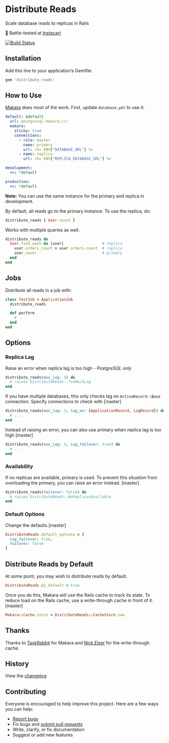 # Distribute Reads

Scale database reads to replicas in Rails

:tangerine: Battle-tested at [Instacart](https://www.instacart.com/opensource)

[![Build Status](https://travis-ci.org/ankane/distribute_reads.svg?branch=master)](https://travis-ci.org/ankane/distribute_reads)

## Installation

Add this line to your application’s Gemfile:

```ruby
gem 'distribute_reads'
```

## How to Use

[Makara](https://github.com/taskrabbit/makara) does most of the work. First, update `database.yml` to use it:

```yml
default: &default
  url: postgresql-makara:///
  makara:
    sticky: true
    connections:
      - role: master
        name: primary
        url: <%= ENV["DATABASE_URL"] %>
      - name: replica
        url: <%= ENV["REPLICA_DATABASE_URL"] %>

development:
  <<: *default

production:
  <<: *default
```

**Note:** You can use the same instance for the primary and replica in development.

By default, all reads go to the primary instance. To use the replica, do:

```ruby
distribute_reads { User.count }
```

Works with multiple queries as well.

```ruby
distribute_reads do
  User.find_each do |user|                 # replica
    user.orders_count = user.orders.count  # replica
    user.save!                             # primary
  end
end
```

## Jobs

Distribute all reads in a job with:

```ruby
class TestJob < ApplicationJob
  distribute_reads

  def perform
    # ...
  end
end
```

## Options

### Replica Lag

Raise an error when replica lag is too high - *PostgreSQL only*

```ruby
distribute_reads(max_lag: 3) do
  # raises DistributeReads::TooMuchLag
end
```

If you have multiple databases, this only checks lag on `ActiveRecord::Base` connection. Specify connections to check with [master]

```ruby
distribute_reads(max_lag: 3, lag_on: [ApplicationRecord, LogRecord]) do
  # ...
end
```

Instead of raising an error, you can also use primary when replica lag is too high [master]

```ruby
distribute_reads(max_lag: 3, lag_failover: true) do
  # ...
end
```

### Availability

If no replicas are available, primary is used. To prevent this situation from overloading the primary, you can raise an error instead. [master]

```ruby
distribute_reads(failover: false) do
  # raises DistributeReads::NoReplicasAvailable
end
```

### Default Options

Change the defaults [master]

```ruby
DistributeReads.default_options = {
  lag_failover: true,
  failover: false
}
```

## Distribute Reads by Default

At some point, you may wish to distribute reads by default.

```ruby
DistributeReads.by_default = true
```

Once you do this, Makara will use the Rails cache to track its state. To reduce load on the Rails cache, use a write-through cache in front of it. [master]

```ruby
Makara::Cache.store = DistributeReads::CacheStore.new
```

## Thanks

Thanks to [TaskRabbit](https://github.com/taskrabbit) for Makara and [Nick Elser](https://github.com/nickelser) for the write-through cache.

## History

View the [changelog](https://github.com/ankane/distribute_reads/blob/master/CHANGELOG.md)

## Contributing

Everyone is encouraged to help improve this project. Here are a few ways you can help:

- [Report bugs](https://github.com/ankane/distribute_reads/issues)
- Fix bugs and [submit pull requests](https://github.com/ankane/distribute_reads/pulls)
- Write, clarify, or fix documentation
- Suggest or add new features
